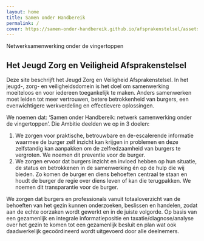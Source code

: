 ```yaml
---
layout: home
title: Samen onder Handbereik
permalink: /
cover: https://samen-onder-handbereik.github.io/afsprakenstelsel/assets/handenblauwlogolong.png
---
```


Netwerksamenwerking onder de vingertoppen

## Het Jeugd Zorg en Veiligheid Afsprakenstelsel

Deze site beschrijft het Jeugd Zorg en Veiligheid Afsprakenstelsel. In het jeugd-, zorg- en veiligheidsdomein is het doel om samenwerking moeiteloos en voor iedereen toegankelijk te maken. Anders samenwerken moet leiden tot meer vertrouwen, betere betrokkenheid van burgers, een evenwichtigere werkverdeling en effectievere oplossingen.

We noemen dat:
‘Samen onder Handbereik: netwerk samenwerking onder de vingertoppen’.
Die Ambitie deelden we op in 3 doelen:
1. We zorgen voor praktische, betrouwbare en de-escalerende informatie waarmee de burger zelf inzicht kan krijgen in problemen en deze zelfstandig kan aanpakken om de zelfredzaamheid van burgers te vergroten. We noemen dit preventie voor de burger.
2. We zorgen ervoor dat burgers inzicht en invloed hebben op hun situatie, de status en betrokkenen in de samenwerking én op de hulp die wij bieden. Zo komen de burger en diens behoeften centraal te staan en houdt de burger de regie over diens leven of kan die terugpakken. We noemen dit transparantie voor de burger.

We zorgen dat burgers en professionals vanuit totaaloverzicht van de behoeften van het gezin kunnen onderzoeken, beslissen en handelen, zodat aan de echte oorzaken wordt gewerkt en in de juiste volgorde. Op basis van een gezamenlijk en integrale informatiepositie en taxatie/diagnose/analyse over het gezin te komen tot een gezamenlijk besluit en plan wat ook daadwerkelijk gecoördineerd wordt uitgevoerd door alle deelnemers.
